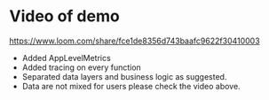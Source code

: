# Video of demo 
https://www.loom.com/share/fce1de8356d743baafc9622f30410003
- Added AppLevelMetrics
- Added tracing on every function
- Separated data layers and business logic as suggested.
- Data are not mixed for users please check the video above.